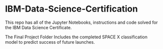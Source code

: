 # IBM-Data-Science-Certification
This repo has all of the Jupyter Notebooks, instructions and code solved for the IBM Data Science Certificate.

The Final Project Folder Includes the completed SPACE X classification model to predict success of future launches.
